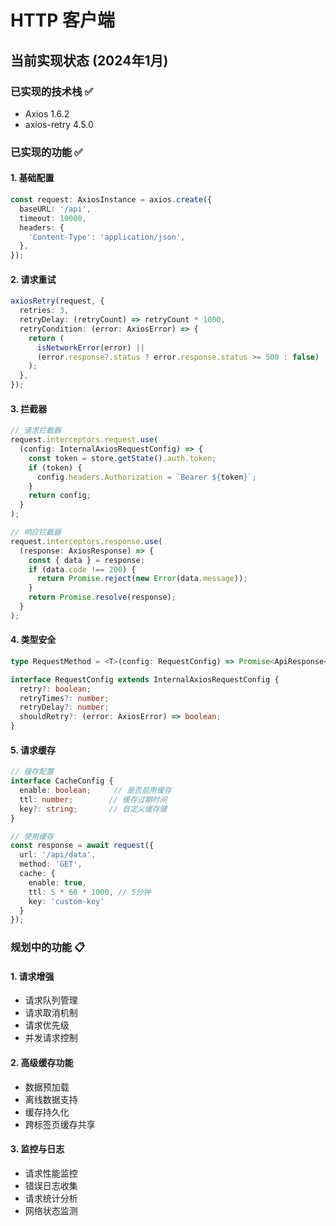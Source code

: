 # HTTP 客户端

## 当前实现状态 (2024年1月)

### 已实现的技术栈 ✅
- Axios 1.6.2
- axios-retry 4.5.0

### 已实现的功能 ✅

#### 1. 基础配置
```typescript
const request: AxiosInstance = axios.create({
  baseURL: '/api',
  timeout: 10000,
  headers: {
    'Content-Type': 'application/json',
  },
});
```

#### 2. 请求重试
```typescript
axiosRetry(request, {
  retries: 3,
  retryDelay: (retryCount) => retryCount * 1000,
  retryCondition: (error: AxiosError) => {
    return (
      isNetworkError(error) || 
      (error.response?.status ? error.response.status >= 500 : false)
    );
  },
});
```

#### 3. 拦截器
```typescript
// 请求拦截器
request.interceptors.request.use(
  (config: InternalAxiosRequestConfig) => {
    const token = store.getState().auth.token;
    if (token) {
      config.headers.Authorization = `Bearer ${token}`;
    }
    return config;
  }
);

// 响应拦截器
request.interceptors.response.use(
  (response: AxiosResponse) => {
    const { data } = response;
    if (data.code !== 200) {
      return Promise.reject(new Error(data.message));
    }
    return Promise.resolve(response);
  }
);
```

#### 4. 类型安全
```typescript
type RequestMethod = <T>(config: RequestConfig) => Promise<ApiResponse<T>>;

interface RequestConfig extends InternalAxiosRequestConfig {
  retry?: boolean;
  retryTimes?: number;
  retryDelay?: number;
  shouldRetry?: (error: AxiosError) => boolean;
}
```

#### 5. 请求缓存
```typescript
// 缓存配置
interface CacheConfig {
  enable: boolean;     // 是否启用缓存
  ttl: number;        // 缓存过期时间
  key?: string;       // 自定义缓存键
}

// 使用缓存
const response = await request({
  url: '/api/data',
  method: 'GET',
  cache: {
    enable: true,
    ttl: 5 * 60 * 1000, // 5分钟
    key: 'custom-key'
  }
});
```

### 规划中的功能 📋

#### 1. 请求增强
- 请求队列管理
- 请求取消机制
- 请求优先级
- 并发请求控制

#### 2. 高级缓存功能
- 数据预加载
- 离线数据支持
- 缓存持久化
- 跨标签页缓存共享

#### 3. 监控与日志
- 请求性能监控
- 错误日志收集
- 请求统计分析
- 网络状态监测 
